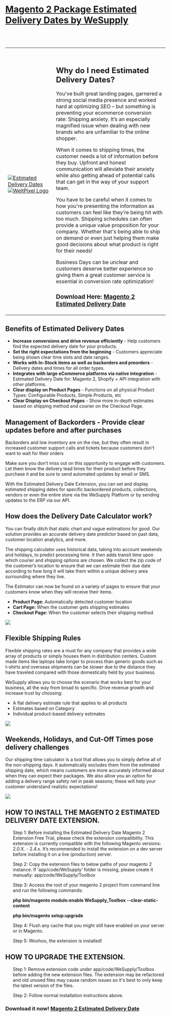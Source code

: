 <h1><a href="https://wesupplylabs.com/estimate-delivery-date/">Magento 2 Package Estimated Delivery Dates by WeSupply</a></h1>
<br/><br/>
<table>
  <tr>
  <td width="30%" valign="center" style="
    border: none;
"><br><a href="https://wesupplylabs.com/estimate-delivery-date/"><img src="https://wesupplylabs.com/wp-content/uploads/2019/02/1-min-1.png" alt="Estimated Delivery Dates"></a>
<br><a href="https://www.weltpixel.com"><img src="https://www.weltpixel.com/media/wysiwyg/weltpixel_1000x1000.png" alt="WeltPixel Logo"></a></td>
  <td style="border:none;"><br>
    <h2>Why do I need Estimated Delivery Dates?</h2>
                        <p>
                       You’ve built great landing pages, garnered a strong social media presence and worked hard at optimizing SEO – but something is preventing your ecommerce conversion rate: Shipping anxiety. It’s an especially magnified issue when dealing with new brands who are unfamiliar to the online shopper.
                       </p>
                       <p>
When it comes to shipping times, the customer needs a lot of information before they buy. Upfront and honest communication will alleviate their anxiety while also getting ahead of potential calls that can get in the way of your support team.
</p>
<p>
You have to be careful when it comes to how you're presenting the information as customers can feel like they’re being hit with too much. Shipping schedules can often provide a unique value proposition for your company. Whether that's being able to ship on demand or even just helping them make good decisions about what product is right for their needs!
  </p>
  <p>
Business Days can be unclear and customers deserve better experience so giving them a great customer service is essential in conversion rate optimization!
  </p>
                        <h3>Download Here: <a href="https://support.wesupplylabs.com/hc/en-us/articles/360037959632-Magento-2-Extension">Magento 2 Estimated Delivery Date</a></h3>
                        </div></td>
 </tr>
</table>
  <h2>Benefits of Estimated Delivery Dates</h2>
  <ul>
                            <li>
                                <strong>Increase conversions and drive revenue efficiently</strong> - Help customers find the expected delivery date for your products.
                            </li>
                            <li>
                                <strong>Set the right expectations from the beginning</strong> - Customers appreciate being shown clear time slots and date ranges.
                            </li>
                            <li>
                                <strong>Works with In-Stock items as well as backorders and preorders</strong> - Delivery dates and times for all order types.
                            </li>
                            <li>
                                <strong>Integrates with large eCommerce platforms via native integration</strong> - Estimated Delivery Date for: Magento 2, Shopify + API integration with other platforms.
                            </li>
                            <li>
                                <strong>Clear display on Product Pages</strong> - Functions on all physical Product Types: Configurable Products, Simple Products, etc
                            </li>
                            <li>
                                <strong>Clear Display on Checkout Pages</strong> - Show more in-depth estimates based on shipping method and courier on the Checkout Page.
                            </li>
                            </ul>
                            <h2>Management of Backorders -  Provide clear updates before and after purchases</h2>
                            <p>
Backorders and low inventory are on the rise, but they often result in increased customer support calls and tickets because customers don't want to wait for their orders
</p>
<p>
 Make sure you don’t miss out on this opportunity to engage with customers. Let them know the delivery lead times for their product before they purchase it and be sure to send automated updates by email or SMS.
</p>
<p>
 With the Estimated Delivery Date Extension, you can set and display estimated shipping dates for specific backordered products, collections, vendors or even the entire store via the WeSupply Platform or by sending updates to the ERP via our API.
</p>
 <h2>How does the Delivery Date Calculator work?</h2>
 <p>
You can finally ditch that static chart and vague estimations for good. Our solution provides an accurate delivery date predictor based on past data, customer location analytics, and more.
</p>
<p>
 The shipping calculator uses historical data, taking into account weekends and holidays, to predict processing time. It then adds transit time upon which courier and shipping options are chosen. We collect the zip code of the customer’s location to ensure that we can estimate their due date according to how long it will take them within a unique delivery area surrounding where they live.
</p>
<p>
 The Estimator can now be found on a variety of pages to ensure that your customers know when they will receive their items.
</p>
<ul>
                            <li>
                                <strong>Product Page:</strong> Automatically detected customer location
                            </li>
                            <li>
                                <strong>Cart Page:</strong> When the customer gets shipping estimates
                            </li>
                            <li>
                                <strong>Checkout Page:</strong> When the customer selects their shipping method
                            </li>
                            </ul>
                            <p><img src="https://wesupplylabs.com/wp-content/uploads/2019/02/3-min-1.png"></p>
                            <h2>Flexible Shipping Rules</h2>
 <p>
Flexible shipping rates are a must for any company that provides a wide array of products or simply houses them in distribution centers. Custom made items like laptops take longer to process than generic goods such as t-shirts and overseas shipments can be slower due to the distance they have traveled compared with those domestically held by your business.
</p>
<p>
WeSupply allows you to choose the scenario that works best for your business, all the way from broad to specific. Drive revenue growth and increase trust by choosing:
</p>
<ul>
                            <li>
                                A flat delivery estimate rule that applies to all products
                            </li>
                            <li>
                                Estimates based on Category
                            </li>
                            <li>
                                Individual product-based delivery estimates
                            </li>
                            </ul>
                            <p><img src="https://wesupplylabs.com/wp-content/uploads/2019/02/4-min-1.png"></p>
                             <h2>Weekends, Holidays, and Cut-Off Times pose delivery challenges</h2>
 <p>
Our shipping time calculator is a tool that allows you to simply define all of the non-shipping days. It automatically excludes them from the estimated shipping date, which means customers are more accurately informed about when they can expect their packages. We also allow you an option for adding a delivery range safety net in peak seasons; these will help your customer understand realistic expectations!
</p>
<p><img src="https://wesupplylabs.com/wp-content/uploads/2019/02/6-min.png"></p>
 </td>
 </tr>
     </div></td>
 </tr>
</table>
                      <h2>HOW TO INSTALL THE MAGENTO 2 ESTIMATED DELIVERY DATE EXTENSION.</h2>
<ul>
  <p>
Step 1:
Before installing the Estimated Delivery Date Magento 2 Extension Free Trial, please check the extension compatibility. This extension is currently compatible with the following Magento versions: 2.0.X. - 2.4.x. It’s recommended to install the extension on a dev server before installing it on a live (production) server.
</p>
<p>
Step 2:
Copy the extension files to below paths of your magento 2 instance. If ‘app/code/WeSupply’ folder is missing, please create it manually:
app/code/WeSupply/Toolbox
</p>
<p>
Step 3:
Access the root of your magento 2 project from command line and run the following commands:
    <p>
      <strong>php bin/magento module:enable WeSupply_Toolbox --clear-static-content</strong>
    </p>
    <p>
<strong>php bin/magento setup:upgrade</strong>
</p>
<p>
Step 4:
Flush any cache that you might still have enabled on your server or in Magento.
</p>
<p>
Step 5:
Woohoo, the extension is installed!
</p>
</ul>
</div>
  </td>
 </tr>
      </div></td>
 </tr>
</table>
<h2>HOW TO UPGRADE THE EXTENSION.</h2>
<ul>
  <p>
    Step 1: Remove extension code under app/code/WeSupply/Toolbox before adding the new extension files. The extension may be refactored and old unused files may cause random issues so it's best to only keep the latest version of the files.
  </p>
  <p>
    Step 2: Follow normal installation instructions above.
  </p>
</ul>
  </td>
 </tr>
 </table>
                       <h3>Download it now! <a href="https://support.wesupplylabs.com/hc/en-us/articles/360037959632-Magento-2-Extension">Magento 2 Estimated Delivery Date</a></h3>
